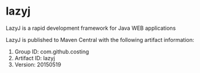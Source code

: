 # lazyj
LazyJ is a rapid development framework for Java WEB applications

LazyJ is published to Maven Central with the following artifact information:
1. Group ID: com.github.costing
2. Artifact ID: lazyj
3. Version: 20150519
